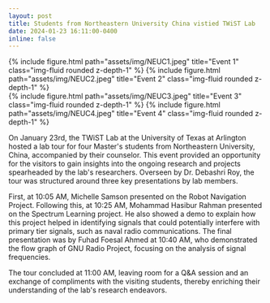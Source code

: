 ```yaml
---
layout: post
title: Students from Northeastern University China vistied TWiST Lab
date: 2024-01-23 16:11:00-0400
inline: false
---
```


<div class="row justify-content-sm-center">
<div class="col-sm-6 mt-3 mt-md-0">
    {% include figure.html path="assets/img/NEUC1.jpeg" title="Event 1" class="img-fluid rounded z-depth-1" %}
{% include figure.html path="assets/img/NEUC2.jpeg" title="Event 2" class="img-fluid rounded z-depth-1" %}
</div>
    <div class="col-sm-6 mt-3 mt-md-0">
        {% include figure.html path="assets/img/NEUC3.jpeg" title="Event 3" class="img-fluid rounded z-depth-1" %}
 {% include figure.html path="assets/img/NEUC4.jpeg" title="Event 4" class="img-fluid rounded z-depth-1" %}
    </div>
</div>

On January 23rd, the TWiST Lab at the University of Texas at Arlington hosted a lab tour for four Master's students from Northeastern University, China, accompanied by their counselor. This event provided an opportunity for the visitors to gain insights into the ongoing research and projects spearheaded by the lab's researchers. Overseen by Dr. Debashri Roy, the tour was structured around three key presentations by lab members.

First, at 10:05 AM, Michelle Samson presented on the Robot Navigation Project. Following this, at 10:25 AM, Mohammad Hasibur Rahman presented on the Spectrum Learning  project. He also showed a demo to explain how this project helped in identifying signals that could potentially interfere with primary tier signals, such as naval radio communications. The final presentation was by Fuhad Foesal Ahmed at 10:40 AM, who demonstrated the flow graph of GNU Radio Project, focusing on the analysis of signal frequencies.

The tour concluded at 11:00 AM, leaving room for a Q&A session and an exchange of compliments with the visiting students, thereby enriching their understanding of the lab's research endeavors.
